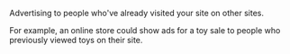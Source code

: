 Advertising to people who've already visited your site on other sites.

For example, an online store could show ads for a toy sale to people who
previously viewed toys on their site.